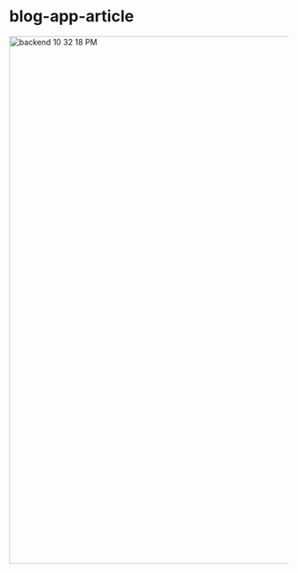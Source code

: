 # blog-app-article

<img width="950" alt="backend 10 32 18 PM" src="https://user-images.githubusercontent.com/69582787/229674607-8e70e5cd-5b87-485a-b4bd-4ccca843aef7.png">
